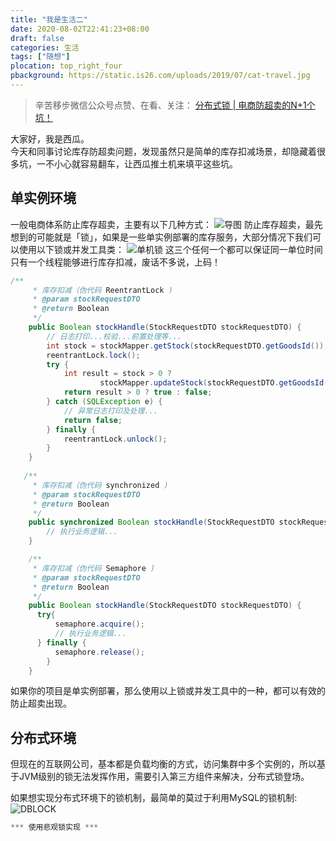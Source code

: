 ```yaml
---
title: "我是生活二"
date: 2020-08-02T22:41:23+08:00
draft: false
categories: 生活
tags: ["随想"]
plocation: top_right_four
pbackground: https://static.is26.com/uploads/2019/07/cat-travel.jpg
---
```


> 辛苦移步微信公众号点赞、在看、关注：
[分布式锁 | 电商防超卖的N+1个坑！](https://mp.weixin.qq.com/s/82S1AbBeJzYuGhl6FvjQcg)  

   大家好，我是西瓜。  
  今天和同事讨论库存防超卖问题，发现虽然只是简单的库存扣减场景，却隐藏着很多坑，一不小心就容易翻车，让西瓜推土机来填平这些坑。

## 单实例环境
 一般电商体系防止库存超卖，主要有以下几种方式：
![导图](http://file-ok.hanyu.cool/hysite/hysite-tech/article/image/2021-03-23/oversold.png)
防止库存超卖，最先想到的可能就是「锁」，如果是一些单实例部署的库存服务，大部分情况下我们可以使用以下锁或并发工具类：
![单机锁](http://file-ok.hanyu.cool/hysite/hysite-tech/article/image/2021-03-23/java_lock.png)
这三个任何一个都可以保证同一单位时间只有一个线程能够进行库存扣减，废话不多说，上码！
```java
/**
     * 库存扣减（伪代码 ReentrantLock )
     * @param stockRequestDTO
     * @return Boolean
     */
    public Boolean stockHandle(StockRequestDTO stockRequestDTO) {
        // 日志打印...校验...前置处理等...
        int stock = stockMapper.getStock(stockRequestDTO.getGoodsId());
        reentrantLock.lock();
        try {
            int result = stock > 0 ? 
                    stockMapper.updateStock(stockRequestDTO.getGoodsId(), --stock) : 0;
            return result > 0 ? true : false;
        } catch (SQLException e) {
            // 异常日志打印及处理...
            return false;
        } finally {
            reentrantLock.unlock();
        }
    }
    
   /**
     * 库存扣减（伪代码 synchronized )
     * @param stockRequestDTO
     * @return Boolean
     */
    public synchronized Boolean stockHandle(StockRequestDTO stockRequestDTO){
        // 执行业务逻辑...
    }

    /**
     * 库存扣减（伪代码 Semaphore )
     * @param stockRequestDTO
     * @return Boolean
     */
    public Boolean stockHandle(StockRequestDTO stockRequestDTO) {
      try{
          semaphore.acquire();
          // 执行业务逻辑...
      } finally {
          semaphore.release();
        }
    }
```

如果你的项目是单实例部署，那么使用以上锁或并发工具中的一种，都可以有效的防止超卖出现。

## 分布式环境
  但现在的互联网公司，基本都是负载均衡的方式，访问集群中多个实例的，所以基于JVM级别的锁无法发挥作用，需要引入第三方组件来解决，分布式锁登场。

  如果想实现分布式环境下的锁机制，最简单的莫过于利用MySQL的锁机制:
  ![DBLOCK](http://file-ok.hanyu.cool/hysite/hysite-tech/article/image/2021-03-23/db_lock.png)
  
```sql
*** 使用悲观锁实现 *** 
